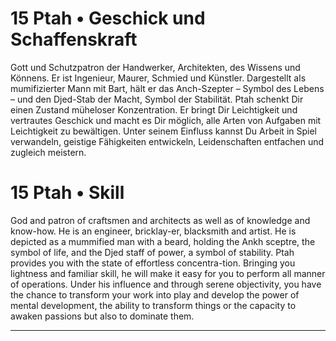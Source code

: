 # 15 Ptah • Geschick und Schaffenskraft

Gott und Schutzpatron der Handwerker, Architekten, des Wissens und Könnens. Er ist Ingenieur, Maurer, Schmied und Künstler. Dargestellt als mumifizierter Mann mit Bart, hält er das Anch-Szepter – Symbol des Lebens – und den Djed-Stab der Macht, Symbol der Stabilität. Ptah schenkt Dir einen Zustand müheloser Konzentration. Er bringt Dir Leichtigkeit und vertrautes Geschick und macht es Dir möglich, alle Arten von Aufgaben mit Leichtigkeit zu bewältigen. Unter seinem Einfluss kannst Du Arbeit in Spiel verwandeln, geistige Fähigkeiten entwickeln, Leidenschaften entfachen und zugleich meistern.

# 15 Ptah  • Skill

God and  patron of  craftsmen and architects as well as of knowledge and  know-how. He  is an  engineer,  bricklay-er, blacksmith and artist. He is depicted as a mummified man with a beard, holding the Ankh sceptre, the symbol of  life, and the Djed staff  of  power, a symbol of  stability. Ptah  provides you with  the state of  effortless concentra-tion.  Bringing you lightness  and  familiar skill,  he  will make it easy for you to perform all manner of  operations. Under his influence and through serene objectivity, you have  the  chance  to  transform  your  work  into  play and develop the  power of mental development,  the ability to transform  things or the capacity to awaken  passions but also to dominate them.

------

